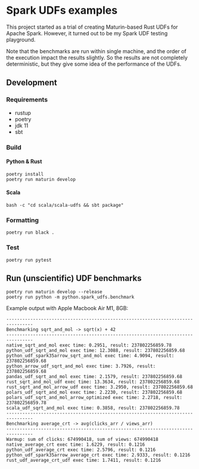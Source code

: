 # Spark UDFs examples

This project started as a trial of creating Maturin-based Rust UDFs for Apache Spark.
However, it turned out to be my Spark UDF testing playground.

Note that the benchmarks are run within single machine, and the order of the execution impact the results
slightly. So the results are not completely deterministic, but they give some idea of the performance of the UDFs.

## Development

### Requirements

* rustup
* poetry
* jdk 11
* sbt

### Build

#### Python & Rust

```shell
poetry install
poetry run maturin develop
```

#### Scala

```shell
bash -c "cd scala/scala-udfs && sbt package"
```

### Formatting

```shell
poetry run black .
```

### Test

```shell
poetry run pytest
```

## Run (unscientific) UDF benchmarks

```shell
poetry run maturin develop --release
poetry run python -m python.spark_udfs.benchmark
```

Example output with Apple Macbook Air M1, 8GB:

```
--------------------------------------------------------------------------------
Benchmarking sqrt_and_mol -> sqrt(x) + 42
--------------------------------------------------------------------------------
native_sqrt_and_mol exec time: 0.2951, result: 237802256859.78
python_udf_sqrt_and_mol exec time: 12.3088, result: 237802256859.68
python_udf_spark35arrow_sqrt_and_mol exec time: 4.9094, result: 237802256859.68
python_arrow_udf_sqrt_and_mol exec time: 3.7926, result: 237802256859.68
pandas_udf_sqrt_and_mol exec time: 2.1579, result: 237802256859.68
rust_sqrt_and_mol_udf exec time: 13.3634, result: 237802256859.68
rust_sqrt_and_mol_arrow_udf exec time: 3.2950, result: 237802256859.68
polars_udf_sqrt_and_mol exec time: 2.2230, result: 237802256859.68
polars_udf_sqrt_and_mol_arrow_optimized exec time: 2.2718, result: 237802256859.78
scala_udf_sqrt_and_mol exec time: 0.3858, result: 237802256859.78
--------------------------------------------------------------------------------
Benchmarking average_crt -> avg(clicks_arr / views_arr)
--------------------------------------------------------------------------------
Warmup: sum of clicks: 674990418, sum of views: 674990418
native_average_crt exec time: 1.6229, result: 0.1216
python_udf_average_crt exec time: 2.5796, result: 0.1216
python_udf_spark35arrow_average_crt exec time: 2.9333, result: 0.1216
rust_udf_average_crt_udf exec time: 1.7411, result: 0.1216
```
